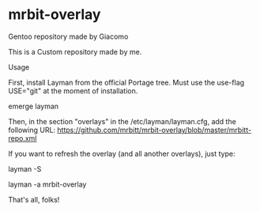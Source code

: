 # mrbit-overlay
Gentoo repository made by Giacomo

This is a Custom repository made by me.

Usage

First, install Layman from the official Portage tree. Must use the use-flag USE="git" at the moment of installation.

emerge layman

Then, in the section "overlays" in the /etc/layman/layman.cfg, add the following URL: https://github.com/mrbitt/mrbit-overlay/blob/master/mrbitt-repo.xml

If you want to refresh the overlay (and all another overlays), just type:

layman -S 

layman -a mrbit-overlay

That's all, folks!
